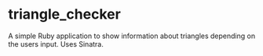 # triangle_checker
A simple Ruby application to show information about triangles depending on the users input. Uses Sinatra.
